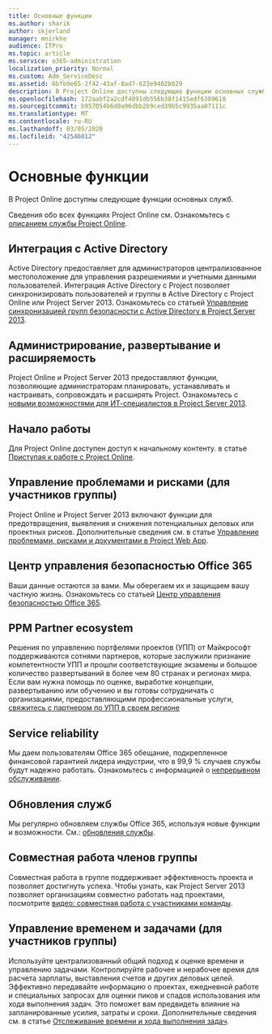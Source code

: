 ```yaml
---
title: Основные функции
ms.author: sharik
author: skjerland
manager: mnirkhe
audience: ITPro
ms.topic: article
ms.service: o365-administration
localization_priority: Normal
ms.custom: Adm_ServiceDesc
ms.assetid: 6bfb9e65-2f42-43af-8ad7-623e9402b029
description: В Project Online доступны следующие функции основных служб.
ms.openlocfilehash: 172aabf2a2cdf4891db556b38f1415edf6389610
ms.sourcegitcommit: b957054b6d0a96dbb2b9ced39b5c9935aa07111c
ms.translationtype: MT
ms.contentlocale: ru-RU
ms.lasthandoff: 03/05/2020
ms.locfileid: "42546012"
---
```

# <a name="core-services-functionality"></a>Основные функции

В Project Online доступны следующие функции основных служб.
  
Сведения обо всех функциях Project Online см. Ознакомьтесь с [описанием службы Project Online](project-online-service-description.md).
  
## <a name="active-directory-integration"></a>Интеграция с Active Directory

Active Directory предоставляет для администраторов централизованное местоположение для управления разрешениями и учетными данными пользователей. Интеграция Active Directory с Project позволяет синхронизировать пользователей и группы в Active Directory с Project Online или Project Server 2013. Ознакомьтесь со статьей [Управление синхронизацией групп безопасности с Active Directory в Project Server 2013](https://go.microsoft.com/fwlink/p/?LinkId=402631).
  
## <a name="administration-deployment-and-extensibility"></a>Администрирование, развертывание и расширяемость

Project Online и Project Server 2013 предоставляют функции, позволяющие администраторам планировать, устанавливать и настраивать, сопровождать и расширять Project. Ознакомьтесь с [новыми возможностями для ИТ-специалистов в Project Server 2013](https://go.microsoft.com/fwlink/p/?LinkId=272017).
  
## <a name="getting-started"></a>Начало работы

Для Project Online доступен доступ к начальному контенту. в статье [Приступая к работе с Project Online](https://support.office.com/en-us/article/Get-started-with-Project-Online-E3E5F64F-ADA5-4F9D-A578-130B2D4E5F11?ui=en-US&amp;rs=en-US&amp;ad=US).
  
## <a name="issues-and-risk-management-for-team-members"></a>Управление проблемами и рисками (для участников группы)

Project Online и Project Server 2013 включают функции для предотвращения, выявления и снижения потенциальных деловых или проектных рисков. Дополнительные сведения см. в статье [Управление проблемами, рисками и документами в Project Web App](https://go.microsoft.com/fwlink/?LinkId=402634).
  
## <a name="office-365-trust-center"></a>Центр управления безопасностью Office 365

Ваши данные остаются за вами. Мы оберегаем их и защищаем вашу частную жизнь. Ознакомьтесь со статьей [Центр управления безопасностью Office 365](https://go.microsoft.com/fwlink/?LinkId=402637).
  
## <a name="ppm-partner-ecosystem"></a>PPM Partner ecosystem

Решения по управлению портфелями проектов (УПП) от Майкрософт поддерживаются сотнями партнеров, которые заслужили признание компетентности УПП и прошли соответствующие экзамены и большое количество развертываний в более чем 80 странах и регионах мира. Если вам нужна помощь по оценке, выработке концепции, развертыванию или обучению и вы готовы сотрудничать с организациями, предоставляющими профессиональные услуги, [свяжитесь с партнером по УПП в своем регионе](https://go.microsoft.com/fwlink/p/?LinkId=272646)
  
## <a name="service-reliability"></a>Service reliability

Мы даем пользователям Office 365 обещание, подкрепленное финансовой гарантией лидера индустрии, что в 99,9 % случаев службы будут надежно работать. Ознакомьтесь с информацией о [непрерывном обслуживании](https://go.microsoft.com/fwlink/?LinkId=402653).
  
## <a name="service-updates"></a>Обновления служб

Мы регулярно обновляем службы Office 365, используя новые функции и возможности. См.: [обновления службы](../office-365-platform-service-description/service-updates.md).
  
## <a name="team-member-collaboration"></a>Совместная работа членов группы

Совместная работа в группе поддерживает эффективность проекта и позволяет достигнуть успеха. Чтобы узнать, как Project Server 2013 позволяет организациям совместно работать над проектами, посмотрите [видео: совместная работа с участниками команды](https://go.microsoft.com/fwlink/?LinkId=402628).
  
## <a name="time-and-task-management-for-team-members"></a>Управление временем и задачами (для участников группы)

Используйте централизованный общий подход к оценке времени и управлению задачами. Контролируйте рабочее и нерабочее время для расчета зарплаты, выставления счетов и других деловых целей. Эффективно передавайте информацию о проектах, ежедневной работе и специальных запросах для оценки пиков и спадов использования или хода выполнения задач. Это поможет вам предвидеть влияние на запланированные усилия, затраты и сроки. Дополнительные сведения см. в статье [Отслеживание времени и хода выполнения задач](https://go.microsoft.com/fwlink/p/?LinkId=271321).
  